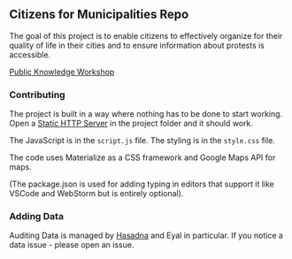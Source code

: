 Citizens for Municipalities Repo
-------------------------------------

The goal of this project is to enable citizens to effectively organize for their quality of life in their cities and to ensure information about protests is accessible.

[Public Knowledge Workshop](http://www.hasadna.org.il/)

### Contributing

The project is built in a way where nothing has to be done to start working. Open a [Static HTTP Server](https://gist.github.com/willurd/5720255) in the project folder and it should work.

The JavaScript is in the `script.js` file.
The styling is in the `style.css` file.

The code uses Materialize as a CSS framework and Google Maps API for maps.

(The package.json is used for adding typing in editors that support it like VSCode and WebStorm but is entirely optional).

### Adding Data

Auditing Data is managed by [Hasadna](https://github.com/hasadna) and Eyal in particular. If you notice a data issue - please open an issue.
